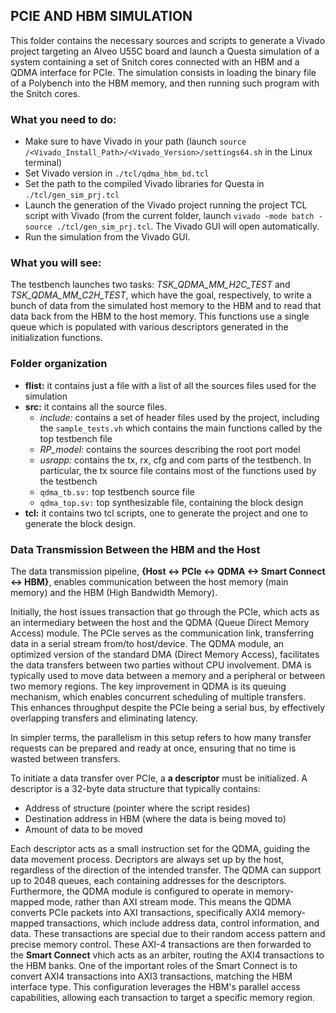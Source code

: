 ## PCIE AND HBM SIMULATION

This folder contains the necessary sources and scripts to generate a Vivado project targeting an Alveo U55C board and launch a Questa simulation of a system containing a set of Snitch cores connected with an HBM and a QDMA interface for PCIe. The simulation consists in loading the binary file of a Polybench into the HBM memory, and then running such program with the Snitch cores.

### What you need to do:

- Make sure to have Vivado in your path (launch `source /<Vivado_Install_Path>/<Vivado_Version>/settings64.sh` in the Linux terminal)
- Set Vivado version in `./tcl/qdma_hbm_bd.tcl`
- Set the path to the compiled Vivado libraries for Questa in `./tcl/gen_sim_prj.tcl`
- Launch the generation of the Vivado project running the project TCL script with Vivado (from the current folder, launch `vivado -mode batch -source ./tcl/gen_sim_prj.tcl`. The Vivado GUI will open automatically.
- Run the simulation from the Vivado GUI.

### What you will see:

The testbench launches two tasks: *TSK_QDMA_MM_H2C_TEST* and *TSK_QDMA_MM_C2H_TEST*, which have the goal, respectively, to write a bunch of data from the simulated host memory to the HBM and to read that data back from the HBM to the host memory.
This functions use a single queue which is populated with various descriptors generated in the initialization functions.

### Folder organization

- **flist:** it contains just a file with a list of all the sources files used for the simulation
- **src:** it contains all the source files.
    - *include:* contains a set of header files used by the project, including the `sample_tests.vh` which contains the main functions called by the top testbench file
    - *RP_model:* contains the sources describing the root port model
    - *usrapp:* contains the tx, rx, cfg and com parts of the testbench. In particular, the tx source file contains most of the functions used by the testbench
    - `qdma_tb.sv:` top testbench source file
    - `qdma_top.sv:` top synthesizable file, containing the block design
- **tcl:** it contains two tcl scripts, one to generate the project and one to generate the block design.

### Data Transmission Between the HBM and the Host

The data transmission pipeline, **{Host <-> PCIe <-> QDMA <-> Smart Connect <-> HBM}**, enables communication between the host memory (main memory) and the HBM (High Bandwidth Memory).

Initially, the host issues transaction that go through the PCIe, which acts as an intermediary between the host and the QDMA (Queue Direct Memory Access) module. The PCIe serves as the communication link, transferring data in a serial stream from/to host/device. The QDMA module, an optimized version of the standard DMA (Direct Memory Access), facilitates the data transfers between two parties without CPU involvement. DMA is typically used to move data between a memory and a peripheral or between two memory regions. The key improvement in QDMA is its queuing mechanism, which enables concurrent scheduling of multiple transfers. This enhances throughput despite the PCIe being a serial bus, by effectively overlapping transfers and eliminating latency. 

In simpler terms, the parallelism in this setup refers to how many transfer requests can be prepared and ready at once, ensuring that no time is wasted between transfers.

To initiate a data transfer over PCIe, a **a descriptor** must be initialized. A descriptor is a 32-byte data structure that typically contains:
- Address of structure (pointer where the script resides)
- Destination address in HBM (where the data is being moved to)
- Amount of data to be moved

Each descriptor acts as a small instruction set for the QDMA, guiding the data movement process. Decriptors are always set up by the host, regardless of the direction of the intended transfer. The QDMA can support up to 2048 queues, each containing addresses for the descriptors. Furthermore, the QDMA module is configured to operate in memory-mapped mode, rather than AXI stream mode. This means the QDMA converts PCIe packets into AXI transactions, specifically AXI4 memory-mapped transactions, which include address data, control information, and data. These transactions are special due to their random access pattern and precise memory control. These AXI-4 transactions are then forwarded to the **Smart Connect** vhich acts as an arbiter, routing the AXI4 transactions to the HBM banks. One of the important roles of the Smart Connect is to convert AXI4 transactions into AXI3 transactions, matching the HBM interface type.  This configuration leverages the HBM's parallel access capabilities, allowing each transaction to target a specific memory region.

